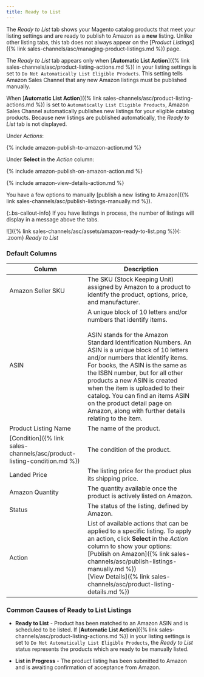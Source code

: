 ```yaml
---
title: Ready to List
---
```



The _Ready to List_ tab shows your Magento catalog products that meet your listing settings and are ready to publish to Amazon as a **new** listing. Unlike other listing tabs, this tab does not always appear on the [_Product Listings_]({% link sales-channels/asc/managing-product-listings.md %}) page.

The _Ready to List_ tab appears only when [**Automatic List Action**]({% link sales-channels/asc/product-listing-actions.md %}) in your listing settings is set to `Do Not Automatically List Eligible Products`. This setting tells Amazon Sales Channel that any new Amazon listings must be published manually.

When [**Automatic List Action**]({% link sales-channels/asc/product-listing-actions.md %}) is set to `Automatically List Eligible Products`, Amazon Sales Channel automatically publishes new listings for your eligible catalog products. Because new listings are published automatically, the _Ready to List_ tab is not displayed.

Under _Actions_:

{% include amazon-publish-to-amazon-action.md %}

Under **Select** in the _Action_ column:

{% include amazon-publish-on-amazon-action.md %}

{% include amazon-view-details-action.md %}

You have a few options to manually [publish a new listing to Amazon]({% link sales-channels/asc/publish-listings-manually.md %}).

{:.bs-callout-info}
If you have listings in process, the number of listings will display in a message above the tabs.

![]({% link sales-channels/asc/assets/amazon-ready-to-list.png %}){: .zoom}
_Ready to List_

### Default Columns

|Column|Description|
|---|---|
|Amazon Seller SKU|The SKU (Stock Keeping Unit) assigned by Amazon to a product to identify the product, options, price, and manufacturer.|
|ASIN|A unique block of 10 letters and/or numbers that identify items.<br/><br/>ASIN stands for the Amazon Standard Identification Numbers. An ASIN is a unique block of 10 letters and/or numbers that identify items. For books, the ASIN is the same as the ISBN number, but for all other products a new ASIN is created when the item is uploaded to their catalog. You can find an items ASIN on the product detail page on Amazon, along with further details relating to the item.|
|Product Listing Name|The name of the product.|
|[Condition]({% link sales-channels/asc/product-listing-condition.md %})|The condition of the product.|
|Landed Price|The listing price for the product plus its shipping price.|
|Amazon Quantity|The quantity available once the product is actively listed on Amazon.|
|Status|The status of the listing, defined by Amazon.|
|Action|List of available actions that can be applied to a specific listing. To apply an action, click **Select** in the _Action_ column to show your options:<br/>[Publish on Amazon]({% link sales-channels/asc/publish-listings-manually.md %})<br/>[View Details]({% link sales-channels/asc/product-listing-details.md %})|

### Common Causes of Ready to List Listings

- **Ready to List** - Product has been matched to an Amazon ASIN and is scheduled to be listed. If [**Automatic List Action**]({% link sales-channels/asc/product-listing-actions.md %}) in your listing settings is set to `Do Not Automatically List Eligible Products`, the _Ready to List_ status represents the products which are ready to be manually listed.

- **List in Progress** - The product listing has been submitted to Amazon and is awaiting confirmation of acceptance from Amazon.
